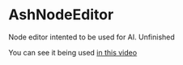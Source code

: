 # AshNodeEditor
Node editor intented to be used for AI. Unfinished

You can see it being used [in this video](https://streamable.com/0x806)
